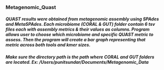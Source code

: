 ### Metagenomic_Quast
##### QUAST results were obtained from metagenomic assembly using SPAdes and MetaSPAdes. Each microbiome (CORAL & GUT) folder contain 6 tsv files each with assembly metrics & their values as columns. Program allows user to choose which microbiome and specific QUAST metric to assess. Then the program will create a bar graph representing that metric across both tools and kmer sizes.
##### Make sure the directory path is the path where CORAL and GUT folders are located. Ex: /Users/punitsundar/Documents/Metagenomic_Data
